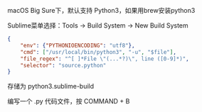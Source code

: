macOS Big Sure下，默认支持 Python3，如果用brew安装python3

Sublime菜单选择：Tools -> Build System -> New Build System

```json
{
    "env": {"PYTHONIOENCODING": "utf8"},
    "cmd": ["/usr/local/bin/python3", "-u", "$file"],
    "file_regex": "^[ ]*File \"(...*?)\", line ([0-9]*)",
    "selector": "source.python"
}
```

存储为 python3.sublime-build

编写一个 .py 代码文件，按 COMMAND + B